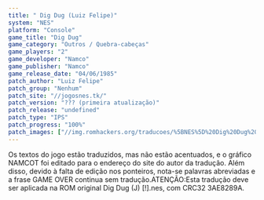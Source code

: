 ```yaml
---
title: " Dig Dug (Luiz Felipe)"
system: "NES"
platform: "Console"
game_title: "Dig Dug"
game_category: "Outros / Quebra-cabeças"
game_players: "2"
game_developer: "Namco"
game_publisher: "Namco"
game_release_date: "04/06/1985"
patch_author: "Luiz Felipe"
patch_group: "Nenhum"
patch_site: "//jogosnes.tk/"
patch_version: "??? (primeira atualização)"
patch_release: "undefined"
patch_type: "IPS"
patch_progress: "100%"
patch_images: ["//img.romhackers.org/traducoes/%5BNES%5D%20Dig%20Dug%20-%20Luiz%20Felipe%20-%2001.png","//img.romhackers.org/traducoes/%5BNES%5D%20Dig%20Dug%20-%20Luiz%20Felipe%20-%2002.png","//img.romhackers.org/traducoes/%5BNES%5D%20Dig%20Dug%20-%20Luiz%20Felipe%20-%2003.png"]
---
```

Os textos do jogo estão traduzidos, mas não estão acentuados, e o gráfico NAMCOT foi editado para o endereço do site do autor da tradução. Além disso, devido à falta de edição nos ponteiros, nota-se palavras abreviadas e a frase GAME OVER continua sem tradução.ATENÇÃO:Esta tradução deve ser aplicada na ROM original Dig Dug (J) [!].nes, com CRC32 3AE8289A.